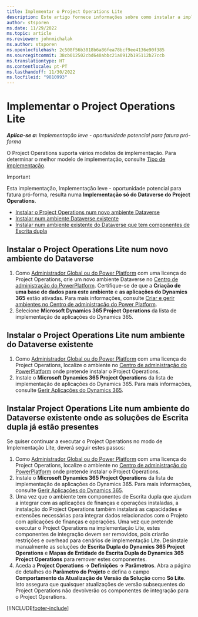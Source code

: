 ```yaml
---
title: Implementar o Project Operations Lite
description: Este artigo fornece informações sobre como instalar a implementação do Project Operations lite – negócio para faturação proforma.
author: stsporen
ms.date: 11/29/2022
ms.topic: article
ms.reviewer: johnmichalak
ms.author: stsporen
ms.openlocfilehash: 2c508f56b3018b6a86fea78bcf9ee4136e90f385
ms.sourcegitcommit: 38cb012502cbd640abbc21a0912b195112b27ccb
ms.translationtype: HT
ms.contentlocale: pt-PT
ms.lasthandoff: 11/30/2022
ms.locfileid: "9810993"
---
```

# <a name="deploy-project-operations-lite"></a>Implementar o Project Operations Lite

_**Aplica-se a:** Implementação leve - oportunidade potencial para fatura pró-forma_



O Project Operations suporta vários modelos de implementação. Para determinar o melhor modelo de implementação, consulte [Tipo de implementação](determine-deployment-type.md).


> [!IMPORTANT]
> Esta implementação, Implementação leve - oportunidade potencial para fatura pró-forma, resulta numa **Implementação só do Dataverse do Project Operations**.

- [Instalar o Project Operations num novo ambiente Dataverse](#new)
- [Instalar num ambiente Dataverse existente](#existing)
- [Instalar num ambiente existente do Dataverse que tem componentes de Escrita dupla](#existingdw)



## <a name="install-project-operations-lite-to-a-new-dataverse-environment"></a><a name="new"></a>Instalar o Project Operations Lite num novo ambiente do Dataverse

1. Como [Administrador Global ou do Power Platform](/power-platform/admin/global-service-administrators-can-administer-without-license) com uma licença do Project Operations, crie um novo ambiente Dataverse no [Centro de administração do PowerPlatform](https://admin.powerplatform.com). Certifique-se de que a **Criação de uma base de dados para este ambiente** e **as aplicações do Dynamics 365** estão ativadas. Para mais informações, consulte [Criar e gerir ambientes no Centro de administração do Power Platform](/power-platform/admin/create-environment#create-an-environment-in-the-power-platform-admin-center).
1. Selecione **Microsoft Dynamics 365 Project Operations** da lista de implementação de aplicações do Dynamics 365.


## <a name="install-project-operations-lite-to-an-existing-dataverse-environment"></a><a name="existing"></a>Instalar o Project Operations Lite num ambiente do Dataverse existente 
1. Como [Administrador Global ou do Power Platform](/power-platform/admin/global-service-administrators-can-administer-without-license) com uma licença do Project Operations, localize o ambiente no [Centro de administração do PowerPlatform](https://admin.powerplatform.com) onde pretende instalar o Project Operations.
1. Instale o **Microsoft Dynamics 365 Project Operations** da lista de implementação de aplicações do Dynamics 365. Para mais informações, consulte [Gerir Aplicações do Dynamics 365](/power-platform/admin/manage-apps).

## <a name="install-project-operations-lite-to-an-existing-dataverse-environment-where-dual-write-solutions-are-already-present"></a><a name="existingdw"></a>Instalar Project Operations Lite num ambiente do Dataverse existente onde as soluções de Escrita dupla já estão presentes

Se quiser continuar a executar o Project Operations no modo de Implementação Lite, deverá seguir estes passos:

1. Como [Administrador Global ou do Power Platform](/power-platform/admin/global-service-administrators-can-administer-without-license) com uma licença do Project Operations, localize o ambiente no [Centro de administração do PowerPlatform](https://admin.powerplatform.com) onde pretende instalar o Project Operations.
1. Instale o **Microsoft Dynamics 365 Project Operations** da lista de implementação de aplicações do Dynamics 365. Para mais informações, consulte [Gerir Aplicações do Dynamics 365](/power-platform/admin/manage-apps).
1. Uma vez que o ambiente tem componentes de Escrita dupla que ajudam a integrar com as aplicações de finanças e operações instaladas, a instalação do Project Operations também instalará as capacidades e extensões necessárias para integrar dados relacionados com o Projeto com aplicações de finanças e operações. Uma vez que pretende executar o Project Operations na implementação Lite, estes componentes de integração devem ser removidos, pois criarão restrições e overhead para cenários de implementação Lite. Desinstale manualmente as soluções de **Escrita Dupla do Dynamics 365 Project Operations** e **Mapas de Entidade de Escrita Dupla do Dynamics 365 Project Operations** para remover estes componentes.
1. Aceda a **Project Operations -> Definições -> Parâmetros**. Abra a página de detalhes do **Parâmetro do Projeto** e defina o campo **Comportamento da Atualização de Versão da Solução** como **Só Lite**. Isto assegura que quaisquer atualizações de versão subsequentes do Project Operations não devolverão os componentes de integração para o Project Operations.  

[!INCLUDE[footer-include](../includes/footer-banner.md)]
